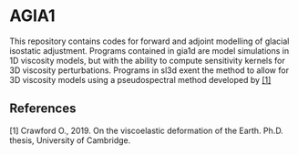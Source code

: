 # AGIA1

This repository contains codes for forward and adjoint modelling of glacial isostatic adjustment. Programs contained in gia1d are model simulations in 1D viscosity models, but with the ability to compute sensitivity kernels for 3D viscosity perturbations. Programs in sl3d exent the method to allow for 3D viscosity models using a pseudospectral method developed by [[1]](#1)


## References
<a id="1">[1]</a> 
Crawford O., 2019. On the viscoelastic deformation of the Earth. Ph.D. thesis, University of Cambridge. 
